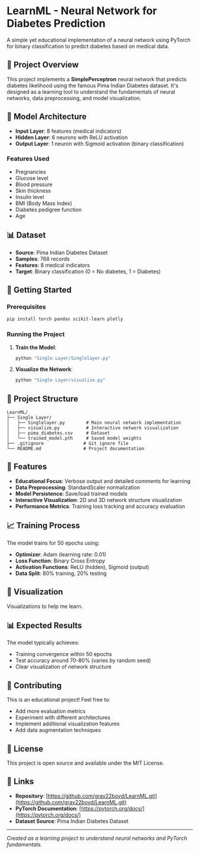 # LearnML - Neural Network for Diabetes Prediction

A simple yet educational implementation of a neural network using PyTorch for binary classification to predict diabetes based on medical data.

## 🎯 Project Overview

This project implements a **SimplePerceptron** neural network that predicts diabetes likelihood using the famous Pima Indian Diabetes dataset. It's designed as a learning tool to understand the fundamentals of neural networks, data preprocessing, and model visualization.

## 🧠 Model Architecture

- **Input Layer**: 8 features (medical indicators)
- **Hidden Layer**: 6 neurons with ReLU activation
- **Output Layer**: 1 neuron with Sigmoid activation (binary classification)

### Features Used
- Pregnancies
- Glucose level
- Blood pressure
- Skin thickness
- Insulin level
- BMI (Body Mass Index)
- Diabetes pedigree function
- Age

## 📊 Dataset

- **Source**: Pima Indian Diabetes Dataset
- **Samples**: 768 records
- **Features**: 8 medical indicators
- **Target**: Binary classification (0 = No diabetes, 1 = Diabetes)

## 🚀 Getting Started

### Prerequisites

```bash
pip install torch pandas scikit-learn plotly
```

### Running the Project

1. **Train the Model**:
   ```bash
   python "Single Layer/Singlelayer.py"
   ```

2. **Visualize the Network**:
   ```bash
   python "Single Layer/visualize.py"
   ```

## 📁 Project Structure

```
LearnML/
├── Single Layer/
│   ├── Singlelayer.py        # Main neural network implementation
│   ├── visualize.py          # Interactive network visualization
│   ├── pima_diabetes.csv     # Dataset
│   └── trained_model.pth     # Saved model weights
├── .gitignore               # Git ignore file
└── README.md                # Project documentation
```

## 🔧 Features

- **Educational Focus**: Verbose output and detailed comments for learning
- **Data Preprocessing**: StandardScaler normalization
- **Model Persistence**: Save/load trained models
- **Interactive Visualization**: 2D and 3D network structure visualization
- **Performance Metrics**: Training loss tracking and accuracy evaluation

## 📈 Training Process

The model trains for 50 epochs using:
- **Optimizer**: Adam (learning rate: 0.01)
- **Loss Function**: Binary Cross Entropy
- **Activation Functions**: ReLU (hidden), Sigmoid (output)
- **Data Split**: 80% training, 20% testing

## 🎨 Visualization

Visualizations to help me learn.

## 📊 Expected Results

The model typically achieves:
- Training convergence within 50 epochs
- Test accuracy around 70-80% (varies by random seed)
- Clear visualization of network structure

## 🤝 Contributing

This is an educational project! Feel free to:
- Add more evaluation metrics
- Experiment with different architectures
- Implement additional visualization features
- Add data augmentation techniques

## 📝 License

This project is open source and available under the MIT License.

## 🔗 Links

- **Repository**: [https://github.com/gray22boyd/LearnML.git](https://github.com/gray22boyd/LearnML.git)
- **PyTorch Documentation**: [https://pytorch.org/docs/](https://pytorch.org/docs/)
- **Dataset Source**: Pima Indian Diabetes Dataset

---

*Created as a learning project to understand neural networks and PyTorch fundamentals.* 